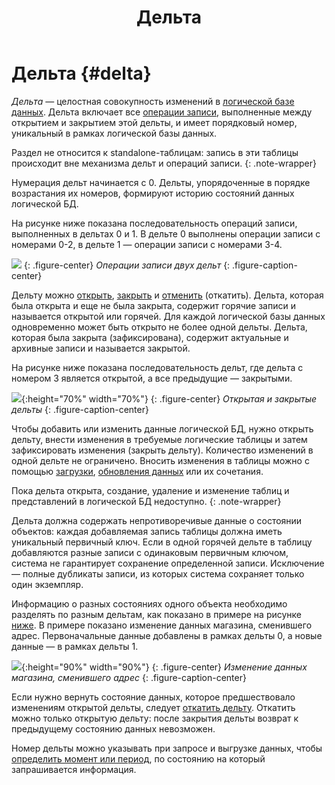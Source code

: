 ﻿---
layout: default
title: Дельта
nav_order: 13
parent: Основные понятия
grand_parent: Обзор понятий, компонентов и связей
has_children: false
has_toc: false
---

# Дельта {#delta}

_Дельта_ — целостная совокупность изменений в [логической базе данных](../logical_db/logical_db.md). 
Дельта включает все [операции записи](../write_operation/write_operation.md), выполненные между открытием и 
закрытием этой дельты, и имеет порядковый номер, уникальный в рамках логической базы данных.

Раздел не относится к standalone-таблицам: запись в эти таблицы происходит вне механизма дельт и операций записи.
{: .note-wrapper}

Нумерация дельт начинается с 0. Дельты, упорядоченные в порядке возрастания их номеров, формируют историю 
состояний данных логической БД.

На рисунке ниже показана последовательность операций записи, выполненных в дельтах 0 и 1. 
В дельте 0 выполнены операции записи с номерами 0-2, в дельте 1 — операции записи с номерами 3-4.

![](delta_operations.svg)
{: .figure-center}
*Операции записи двух дельт*
{: .figure-caption-center}

Дельту можно [открыть](../../../reference/sql_plus_requests/BEGIN_DELTA/BEGIN_DELTA.md), 
[закрыть](../../../reference/sql_plus_requests/COMMIT_DELTA/COMMIT_DELTA.md) и 
[отменить](../../../reference/sql_plus_requests/ROLLBACK_DELTA/ROLLBACK_DELTA.md) (откатить). 
Дельта, которая была открыта и еще не была закрыта, содержит горячие записи и называется открытой 
или горячей. Для каждой логической базы данных одновременно может быть открыто не более одной дельты. 
Дельта, которая была закрыта (зафиксирована), содержит актуальные и архивные записи и называется закрытой.

На рисунке ниже показана последовательность дельт, где дельта с номером 3 является открытой, а все 
предыдущие — закрытыми.

![](delta_types.svg){:height="70%" width="70%"}
{: .figure-center}
*Открытая и закрытые дельты*
{: .figure-caption-center}

Чтобы добавить или изменить данные логической БД, нужно открыть дельту, внести изменения в требуемые логические 
таблицы и затем зафиксировать изменения (закрыть дельту). Количество изменений в одной дельте не ограничено. 
Вносить изменения в таблицы можно с помощью [загрузки](../../../working_with_system/data_upload/data_upload.md), 
[обновления данных](../../../working_with_system/data_update/data_update.md) или их сочетания.

Пока дельта открыта, создание, удаление и изменение таблиц и представлений в логической БД недоступно.
{: .note-wrapper}

Дельта должна содержать непротиворечивые данные о состоянии объектов: каждая добавляемая запись таблицы должна иметь 
уникальный первичный ключ. Если в одной горячей дельте в таблицу добавляются разные записи с одинаковым первичным ключом, 
система не гарантирует сохранение определенной записи. Исключение — полные дубликаты записи, из которых система 
сохраняет только один экземпляр. 

Информацию о разных состояниях одного объекта необходимо разделять по разным дельтам, как показано в примере на рисунке 
[ниже](#img_data_update). В примере показано изменение данных магазина, сменившего адрес. Первоначальные данные 
добавлены в рамках дельты 0, а новые данные — в рамках дельты 1.

<a id="img_data_update"></a>
![](data_update.svg){:height="90%" width="90%"}
{: .figure-center}
*Изменение данных магазина, сменившего адрес*
{: .figure-caption-center}

Если нужно вернуть состояние данных, которое предшествовало изменениям открытой 
дельты, следует [откатить дельту](../../../reference/sql_plus_requests/ROLLBACK_DELTA/ROLLBACK_DELTA.md).
Откатить можно только открытую дельту: после закрытия дельты возврат к предыдущему состоянию данных невозможен.

Номер дельты можно указывать при запросе и выгрузке данных, чтобы 
[определить момент или период](../../../reference/sql_plus_requests/SELECT/SELECT.md#for_system_time), 
по состоянию на который запрашивается информация.